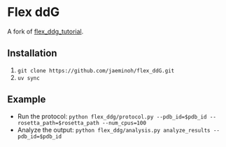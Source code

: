 # Flex ddG

A fork of [flex_ddg_tutorial](https://github.com/Kortemme-Lab/flex_ddG_tutorial).

## Installation

1. `git clone https://github.com/jaeminoh/flex_ddG.git`
2. `uv sync`

## Example

- Run the protocol: `python flex_ddg/protocol.py --pdb_id=$pdb_id --rosetta_path=$rosetta_path --num_cpus=100`
- Analyze the output: `python flex_ddg/analysis.py analyze_results --pdb_id=$pdb_id`